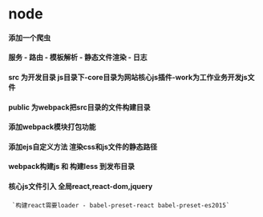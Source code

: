 # node
#### 添加一个爬虫
#### 服务 - 路由 - 模板解析 - 静态文件渲染 - 日志
#### src 为开发目录 js目录下-core目录为网站核心js插件-work为工作业务开发js文件
#### public 为webpack把src目录的文件构建目录
#### 添加webpack模块打包功能
#### 添加ejs自定义方法 渲染css和js文件的静态路径
#### webpack构建js 和 构建less 到发布目录
#### 核心js文件引入 全局react,react-dom,jquery
	 `构建react需要loader - babel-preset-react babel-preset-es2015`